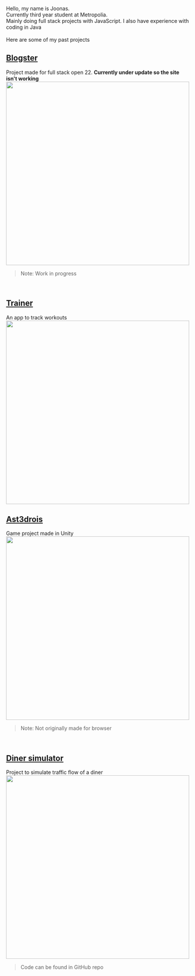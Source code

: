 Hello, my name is Joonas. <br>
Currently third year student at Metropolia. <br> 
Mainly doing full stack projects with JavaScript. I also have experience with coding in Java<br>
<br>
Here are some of my past projects

## [Blogster](https://blogster.fly.dev/)
Project made for full stack open 22. **Currently under update so the site isn't working**
<br>
<kbd>
  <img src="https://i.imgur.com/3VdnnUy.png" width=500px>
</kbd>
> Note: Work in progress
<br>

## [Trainer](https://github.com/JoonasMV/Trainer)
An app to track workouts
<br>
<kdp>
  <img src="https://cdn.discordapp.com/attachments/1017362290447749130/1082375455551787149/workout.JPG" height=500px>
</kdp>
<br>

## [Ast3drois](https://tenguknight.itch.io/ast3drois) 
Game project made in Unity
<br>
<kbd>
  <img src="https://img.itch.zone/aW1hZ2UvMTQyNjU4MC84MzEzNjM2LnBuZw==/original/QVum91.png" width=500px>
</kbd>
> Note: Not originally made for browser
<br>

## [Diner simulator](https://github.com/JoonasMV/SimulaatioProjekti)
Project to simulate traffic flow of a diner
<br>
<kbd>
  <img src="https://media.discordapp.net/attachments/1017362290447749130/1032201408474263612/unknown.png" width=500px>
</kbd>
> Code can be found in GitHub repo
<br>
